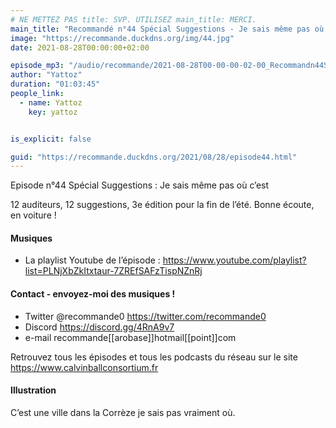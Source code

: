```yaml
---
# NE METTEZ PAS title: SVP. UTILISEZ main_title: MERCI.
main_title: "Recommandé n°44 Spécial Suggestions - Je sais même pas où c'est"
image: "https://recommande.duckdns.org/img/44.jpg"
date: 2021-08-28T00:00:00+02:00

episode_mp3: "/audio/recommande/2021-08-28T00-00-00-02-00_Recommandn44SpcialSuggestionsJesaismmepasocest.mp3"
author: "Yattoz"
duration: "01:03:45"
people_link: 
  - name: Yattoz
    key: yattoz


is_explicit: false

guid: "https://recommande.duckdns.org/2021/08/28/episode44.html"
---
```


<PodcastHeader/>

<!-- ECRIRE LA DESCRIPTION DE L'EPISODE SOUS CETTE LIGNE -->


 Episode n°44 Spécial Suggestions : Je sais même pas où c’est 

<p>12 auditeurs, 12 suggestions, 3e édition pour la fin de l’été. Bonne écoute, en voiture !</p>

<h4>Musiques</h4>

<ul>
  <li>La playlist Youtube de l’épisode : <a href="https://www.youtube.com/playlist?list=PLNjXbZkItxtaur-7ZREfSAFzTispNZnRj" rel="nofollow">https://www.youtube.com/playlist?list=PLNjXbZkItxtaur-7ZREfSAFzTispNZnRj</a></li>
</ul>

<h4>Contact - envoyez-moi des musiques !</h4>

<ul>
  <li>Twitter @recommande0 <a href="https://twitter.com/recommande0" rel="nofollow">https://twitter.com/recommande0</a></li>
  <li>Discord <a href="https://discord.gg/4RnA9v7" rel="nofollow">https://discord.gg/4RnA9v7</a></li>
  <li>e-mail recommande[[arobase]]hotmail[[point]]com</li>
</ul>

<p>Retrouvez tous les épisodes et tous les podcasts du réseau sur le site <a href="https://www.calvinballconsortium.fr" rel="nofollow">https://www.calvinballconsortium.fr</a></p>

<h4>Illustration</h4>

<p>C’est une ville dans la Corrèze je sais pas vraiment où.</p>


